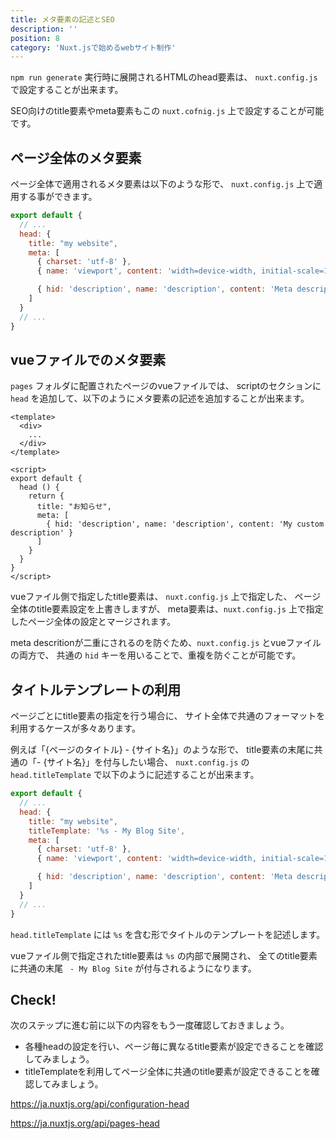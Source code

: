 ```yaml
---
title: メタ要素の記述とSEO
description: ''
position: 8
category: 'Nuxt.jsで始めるwebサイト制作'
---
```

`npm run generate` 実行時に展開されるHTMLのhead要素は、
`nuxt.config.js` で設定することが出来ます。

SEO向けのtitle要素やmeta要素もこの `nuxt.cofnig.js` 上で設定することが可能です。

## ページ全体のメタ要素

ページ全体で適用されるメタ要素は以下のような形で、
`nuxt.config.js` 上で適用する事ができます。

```js
export default {
  // ...
  head: {
    title: "my website",
    meta: [
      { charset: 'utf-8' },
      { name: 'viewport', content: 'width=device-width, initial-scale=1' },

      { hid: 'description', name: 'description', content: 'Meta description' }
    ]
  }
  // ...
}
```

## vueファイルでのメタ要素

`pages` フォルダに配置されたページのvueファイルでは、
scriptのセクションに `head` を追加して、以下のようにメタ要素の記述を追加することが出来ます。

```vue
<template>
  <div>
    ...     
  </div>
</template>

<script>
export default {
  head () {
    return {
      title: "お知らせ",
      meta: [
        { hid: 'description', name: 'description', content: 'My custom description' }
      ]
    }
  }
}
</script>
```

vueファイル側で指定したtitle要素は、 `nuxt.config.js` 上で指定した、
ページ全体のtitle要素設定を上書きしますが、
meta要素は、`nuxt.config.js` 上で指定したページ全体の設定とマージされます。

meta descritionが二重にされるのを防ぐため、`nuxt.config.js` とvueファイルの両方で、
共通の `hid` キーを用いることで、重複を防ぐことが可能です。

## タイトルテンプレートの利用

ページごとにtitle要素の指定を行う場合に、
サイト全体で共通のフォーマットを利用するケースが多々あります。

例えば「{ページのタイトル} - {サイト名}」のような形で、
title要素の末尾に共通の「- {サイト名}」を付与したい場合、
`nuxt.config.js` の `head.titleTemplate` で以下のように記述することが出来ます。

```js
export default {
  // ...
  head: {
    title: "my website",
    titleTemplate: '%s - My Blog Site',
    meta: [
      { charset: 'utf-8' },
      { name: 'viewport', content: 'width=device-width, initial-scale=1' },

      { hid: 'description', name: 'description', content: 'Meta description' }
    ]
  }
  // ...
}
```

`head.titleTemplate` には `%s` を含む形でタイトルのテンプレートを記述します。

vueファイル側で指定されたtitle要素は `%s` の内部で展開され、
全てのtitle要素に共通の末尾 ` - My Blog Site` が付与されるようになります。

## Check! 

次のステップに進む前に以下の内容をもう一度確認しておきましょう。

- 各種headの設定を行い、ページ毎に異なるtitle要素が設定できることを確認してみましょう。
- titleTemplateを利用してページ全体に共通のtitle要素が設定できることを確認してみましょう。

https://ja.nuxtjs.org/api/configuration-head

https://ja.nuxtjs.org/api/pages-head
